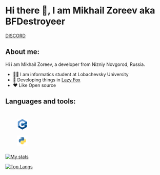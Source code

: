 
# **Hi there 👋, I am Mikhail Zoreev aka BFDestroyeer**

<a href="https://discord.gg/VK4k3Br">
    DISCORD
</a>

## About me:
Hi i am Mikhail Zoreev, a developer from Nizniy Novgorod, Russia.
* 👨‍🎓 I am informatics student at Lobachevsky University
* 🦊 Developing things in [Lazy Fox](https://github.com/lazyfox-studio)
* ❤️ Like Open source

## **Languages and tools:**
<code>
    <img height="32" src="https://raw.githubusercontent.com/github/explore/80688e429a7d4ef2fca1e82350fe8e3517d3494d/topics/cpp/cpp.png" alt="C++" style="margin:8px">
    <img height="32" src="https://raw.githubusercontent.com/github/explore/80688e429a7d4ef2fca1e82350fe8e3517d3494d/topics/python/python.png" alt="Python" style="margin:8px">
</code>

[![My stats](https://github-readme-stats.vercel.app/api?username=Mikhail-Zoreev)](https://github.com/anuraghazra/github-readme-stats)

[![Top Langs](https://github-readme-stats.vercel.app/api/top-langs/?username=Mikhail-Zoreev)](https://github.com/anuraghazra/github-readme-stats)
